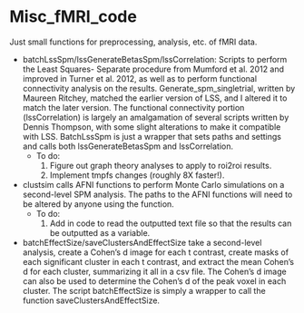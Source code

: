 Misc_fMRI_code
==============

Just small functions for preprocessing, analysis, etc. of fMRI data.

* batchLssSpm/lssGenerateBetasSpm/lssCorrelation: Scripts to perform the Least Squares- Separate procedure from Mumford et al. 2012 and improved in Turner et al. 2012, as well as to perform functional connectivity analysis on the results. Generate_spm_singletrial, written by Maureen Ritchey, matched the earlier version of LSS, and I altered it to match the later version. The functional connectivity portion (lssCorrelation) is largely an amalgamation of several scripts written by Dennis Thompson, with some slight alterations to make it compatible with LSS. BatchLssSpm is just a wrapper that sets paths and settings and calls both lssGenerateBetasSpm and lssCorrelation.
  * To do:
    1. Figure out graph theory analyses to apply to roi2roi results.
    2. Implement tmpfs changes (roughly 8X faster!).
* clustsim calls AFNI functions to perform Monte Carlo simulations on a second-level SPM analysis. The paths to the AFNI functions will need to be altered by anyone using the function.
  * To do:
    1. Add in code to read the outputted text file so that the results can be outputted as a variable. 
* batchEffectSize/saveClustersAndEffectSize take a second-level analysis, create a Cohen’s d image for each t contrast, create masks of each significant cluster in each t contrast, and extract the mean Cohen’s d for each cluster, summarizing it all in a csv file. The Cohen’s d image can also be used to determine the Cohen’s d of the peak voxel in each cluster. The script batchEffectSize is simply a wrapper to call the function saveClustersAndEffectSize. 
